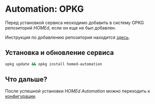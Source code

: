 # Automation: OPKG

Перед установкой сервиса неоходимо добавить в систему OPKG репозиторий _HOMEd_, если он еще не был добавлен.

Инструкция по добавлению репозитория находится [здесь](/common/opkg/).

## Установка и обновление сервиса

```sh
opkg update && opkg install homed-automation
```

## Что дальше?

После успешной установки _HOMEd Automation_ можно переходить к [конфигурации](/automation/configuration/).
